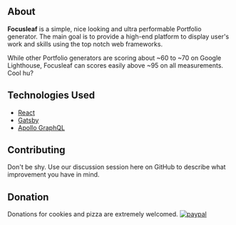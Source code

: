 ## About

**Focusleaf** is a simple, nice looking and ultra performable Portfolio generator. The main goal is to provide a high-end platform to display user's work and skills using the top notch web frameworks.

While other Portfolio generators are scoring about ~60 to ~70 on Google Lighthouse, Focusleaf can scores easily above ~95 on all measurements. Cool hu?

## Technologies Used 

- [React](https://reactjs.org/)
- [Gatsby](https://www.gatsbyjs.com/)
- [Apollo GraphQL](https://www.apollographql.com/)

## Contributing
Don't be shy. Use our discussion session here on GitHub to describe what improvement you have in mind.

## Donation
Donations for cookies and pizza are extremely welcomed.
[![paypal](https://www.paypalobjects.com/en_US/i/btn/btn_donateCC_LG.gif)](https://www.paypal.com/cgi-bin/webscr?cmd=_s-xclick&hosted_button_id=9FKW64V67RKXW&source=url)